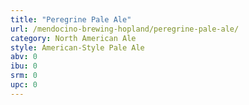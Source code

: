 ```yaml
---
title: "Peregrine Pale Ale"
url: /mendocino-brewing-hopland/peregrine-pale-ale/
category: North American Ale
style: American-Style Pale Ale
abv: 0
ibu: 0
srm: 0
upc: 0
---
```


